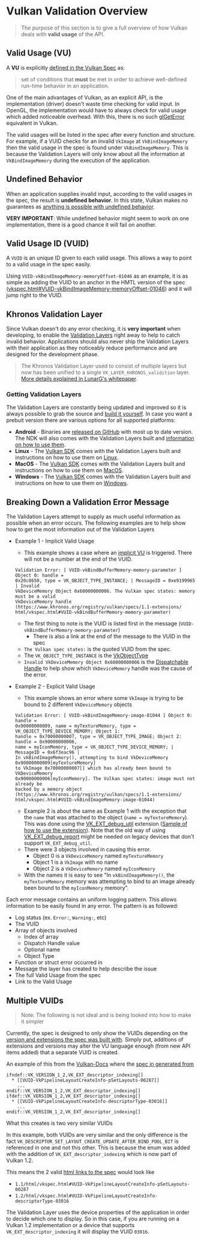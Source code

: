 # Vulkan Validation Overview

> The purpose of this section is to give a full overview of how Vulkan deals with __valid usage__ of the API.

## Valid Usage (VU)

A **VU** is explicitly [defined in the Vulkan Spec](https://www.khronos.org/registry/vulkan/specs/1.2-extensions/html/vkspec.html#fundamentals-validusage) as:

> set of conditions that **must** be met in order to achieve well-defined run-time behavior in an application.

One of the main advantages of Vulkan, as an explicit API, is the implementation (driver) doesn't waste time checking for valid input. In OpenGL, the implementation would have to always check for valid usage which added noticeable overhead. With this, there is no such [glGetError](https://www.khronos.org/opengl/wiki/OpenGL_Error) equivalent in Vulkan.

The valid usages will be listed in the spec after every function and structure. For example, if a VUID checks for an invalid `VkImage` at `VkBindImageMemory` then the valid usage in the spec is found under `VkBindImageMemory`. This is because the Validation Layers will only know about all the information at `VkBindImageMemory` during the execution of the application.

## Undefined Behavior

When an application supplies invalid input, according to the valid usages in the spec, the result is __undefined behavior__. In this state, Vulkan makes no guarantees as [anything is possible with undefined behavior](https://raphlinus.github.io/programming/rust/2018/08/17/undefined-behavior.html).

**VERY IMPORTANT**: While undefined behavior might seem to work on one implementation, there is a good chance it will fail on another.

## Valid Usage ID (VUID)

A `VUID` is an unique ID given to each valid usage. This allows a way to point to a valid usage in the spec easily.

Using `VUID-vkBindImageMemory-memoryOffset-01046` as an example, it is as simple as adding the VUID to an anchor in the HMTL version of the spec ([vkspec.html#VUID-vkBindImageMemory-memoryOffset-01046](https://www.khronos.org/registry/vulkan/specs/1.2-extensions/html/vkspec.html#VUID-vkBindImageMemory-memoryOffset-01046)) and it will jump right to the VUID.

## Khronos Validation Layer

Since Vulkan doesn't do any error checking, it is **very important** when developing, to enable the [Validation Layers](https://github.com/KhronosGroup/Vulkan-ValidationLayers) right away to help to catch invalid behavior. Applications should also never ship the Validation Layers with their application as they noticeably reduce performance and are designed for the development phase.

> The Khronos Validation Layer used to consist of multiple layers but now has been unified to a single `VK_LAYER_KHRONOS_validition` layer. [More details explained in LunarG's whitepaper](https://www.lunarg.com/wp-content/uploads/2019/04/UberLayer_V3.pdf).

### Getting Validation Layers

The Validation Layers are constantly being updated and improved so it is always possible to grab the source and [build it yourself](https://github.com/KhronosGroup/Vulkan-ValidationLayers/blob/master/BUILD.md). In case you want a prebuit version there are various options for all supported platforms:

- **Android** - Binaries are [released on GitHub](https://github.com/KhronosGroup/Vulkan-ValidationLayers/releases) with most up to date version. The NDK will also comes with the Validation Layers built and [information on how to use them](https://developer.android.com/ndk/guides/graphics/validation-layer).
- **Linux** - The [Vulkan SDK](https://vulkan.lunarg.com/sdk/home) comes with the Validation Layers built and instructions on how to use them on [Linux](https://vulkan.lunarg.com/doc/sdk/latest/linux/validation_layers.html).
- **MacOS** - The [Vulkan SDK](https://vulkan.lunarg.com/sdk/home) comes with the Validation Layers built and instructions on how to use them on [MacOS](https://vulkan.lunarg.com/doc/sdk/latest/mac/validation_layers.html).
- **Windows** - The [Vulkan SDK](https://vulkan.lunarg.com/sdk/home) comes with the Validation Layers built and instructions on how to use them on [Windows](https://vulkan.lunarg.com/doc/sdk/latest/windows/validation_layers.html).

## Breaking Down a Validation Error Message

The Validation Layers attempt to supply as much useful information as possible when an error occurs. The following examples are to help show how to get the most information out of the Validation Layers

- Example 1 - Implicit Valid Usage
    - This example shows a case where an [implicit VU](https://www.khronos.org/registry/vulkan/specs/1.2-extensions/html/vkspec.html#fundamentals-implicit-validity) is triggered. There will not be a number at the end of the VUID.
    ```
    Validation Error: [ VUID-vkBindBufferMemory-memory-parameter ] Object 0: handle =
    0x20c8650, type = VK_OBJECT_TYPE_INSTANCE; | MessageID = 0xe9199965 | Invalid
    VkDeviceMemory Object 0x60000000006. The Vulkan spec states: memory must be a valid
    VkDeviceMemory handle (https://www.khronos.org/registry/vulkan/specs/1.1-extensions/
    html/vkspec.html#VUID-vkBindBufferMemory-memory-parameter)
    ```

    - The first thing to note is the VUID is listed first in the message (`VUID-vkBindBufferMemory-memory-parameter`)
        - There is also a link at the end of the message to the VUID in the spec
    - `The Vulkan spec states:` is the quoted VUID from the spec.
    - The `VK_OBJECT_TYPE_INSTANCE` is the [VkObjectType](https://www.khronos.org/registry/vulkan/specs/1.2-extensions/html/vkspec.html#_debugging)
    - `Invalid VkDeviceMemory Object 0x60000000006` is the [Dispatchable Handle](https://www.khronos.org/registry/vulkan/specs/1.2-extensions/html/vkspec.html#fundamentals-objectmodel-overview) to help show which `VkDeviceMemory` handle was the cause of the error.

- Example 2 - Explicit Valid Usage
    - This example shows an error where some `VkImage` is trying to be bound to 2 different `VkDeviceMemory` objects
    ```
    Validation Error: [ VUID-vkBindImageMemory-image-01044 ] Object 0: handle =
    0x90000000009, name = myTextureMemory, type = VK_OBJECT_TYPE_DEVICE_MEMORY; Object 1:
    handle = 0x70000000007, type = VK_OBJECT_TYPE_IMAGE; Object 2: handle = 0x90000000006,
    name = myIconMemory, type = VK_OBJECT_TYPE_DEVICE_MEMORY; | MessageID = 0x6f3eac96 |
    In vkBindImageMemory(), attempting to bind VkDeviceMemory 0x90000000009[myTextureMemory]
    to VkImage 0x70000000007[] which has already been bound to VkDeviceMemory
    0x90000000006[myIconMemory]. The Vulkan spec states: image must not already be
    backed by a memory object (https://www.khronos.org/registry/vulkan/specs/1.1-extensions/
    html/vkspec.html#VUID-vkBindImageMemory-image-01044)
    ```

    - Example 2 is about the same as Example 1 with the exception that the `name` that was attached to the object (`name = myTextureMemory`). This was done using the [VK_EXT_debug_util](https://www.lunarg.com/new-tutorial-for-vulkan-debug-utilities-extension/) extension ([Sample of how to use the extension](https://github.com/KhronosGroup/Vulkan-Samples/blob/master/samples/extensions/debug_utils/debug_utils_tutorial.md)). Note that the old way of using [VK_EXT_debug_report](https://www.saschawillems.de/blog/2016/05/28/tutorial-on-using-vulkans-vk_ext_debug_marker-with-renderdoc/) might be needed on legacy devices that don't support `VK_EXT_debug_util`.
    - There were 3 objects involved in causing this error.
        - Object 0 is a `VkDeviceMemory` named `myTextureMemory`
        - Object 1 is a `VkImage` with no name
        - Object 2 is a `VkDeviceMemory` named `myIconMemory`
    - With the names it is easy to see "In `vkBindImageMemory()`, the `myTextureMemory` memory was attempting to bind to an image already been bound to the `myIconMemory` memory".

Each error message contains an uniform logging pattern. This allows information to be easily found in any error. The pattern is as followed:
- Log status (ex. `Error:`, `Warning:`, etc)
- The VUID
- Array of objects involved
    - Index of array
    - Dispatch Handle value
    - Optional name
    - Object Type
- Function or struct error occurred in
- Message the layer has created to help describe the issue
- The full Valid Usage from the spec
- Link to the Valid Usage

## Multiple VUIDs

> Note: The following is not ideal and is being looked into how to make it simpler

Currently, the spec is designed to only show the VUIDs depending on the [version and extensions the spec was built with](vulkan_spec.md#vulkan-spec-variations). Simply put, additions of extensions and versions may alter the VU language enough (from new API items added) that a separate VUID is created.

An example of this from the [Vulkan-Docs](https://github.com/KhronosGroup/Vulkan-Docs) where the [spec in generated from](./vulkan_spec.md)

```
ifndef::VK_VERSION_1_2,VK_EXT_descriptor_indexing[]
  * [[VUID-VkPipelineLayoutCreateInfo-pSetLayouts-00287]]
    ...
endif::VK_VERSION_1_2,VK_EXT_descriptor_indexing[]
ifdef::VK_VERSION_1_2,VK_EXT_descriptor_indexing[]
  * [[VUID-VkPipelineLayoutCreateInfo-descriptorType-03016]]
    ...
endif::VK_VERSION_1_2,VK_EXT_descriptor_indexing[]
```

What this creates is two very similar VUIDs

In this example, both VUIDs are very similar and the only difference is the fact `VK_DESCRIPTOR_SET_LAYOUT_CREATE_UPDATE_AFTER_BIND_POOL_BIT` is referenced in one and not this other. This is because the enum was added with the addition of `VK_EXT_descriptor_indexing` which is now part of Vulkan 1.2.

This means the 2 valid [html links to the spec](./vulkan_spec.md#html-full) would look like

- `1.1/html/vkspec.html#VUID-VkPipelineLayoutCreateInfo-pSetLayouts-00287`
- `1.2/html/vkspec.html#VUID-VkPipelineLayoutCreateInfo-descriptorType-03016`

The Validation Layer uses the device properties of the application in order to decide which one to display. So in this case, if you are running on a Vulkan 1.2 implementation or a device that supports `VK_EXT_descriptor_indexing` it will display the VUID `03016`.
